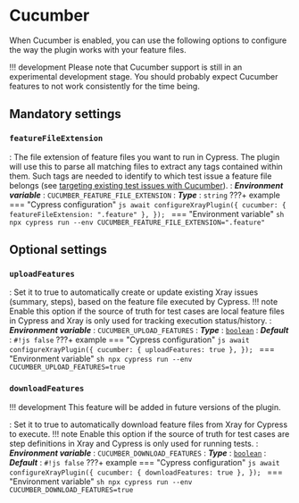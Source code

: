 # Cucumber

When Cucumber is enabled, you can use the following options to configure the way the plugin works with your feature files.

!!! development
    Please note that Cucumber support is still in an experimental development stage.
    You should probably expect Cucumber features to not work consistently for the time being.

## Mandatory settings

### `featureFileExtension`
: The file extension of feature files you want to run in Cypress.
    The plugin will use this to parse all matching files to extract any tags contained within them.
    Such tags are needed to identify to which test issue a feature file belongs (see [targeting existing test issues with Cucumber](../guides/targetingExistingIssues.md#cucumber)).
: ***Environment variable***
    : `CUCUMBER_FEATURE_FILE_EXTENSION`
: ***Type***
    : `string`
???+ example
    === "Cypress configuration"
        ```js
        await configureXrayPlugin({
            cucumber: {
                featureFileExtension: ".feature"
            },
        });
        ```
    === "Environment variable"
        ```sh
        npx cypress run --env CUCUMBER_FEATURE_FILE_EXTENSION=".feature"
        ```

## Optional settings

### `uploadFeatures`
: Set it to true to automatically create or update existing Xray issues (summary, steps), based on the feature file executed by Cypress.
    !!! note
        Enable this option if the source of truth for test cases are local feature files in Cypress and Xray is only used for tracking execution status/history.
: ***Environment variable***
    : `CUCUMBER_UPLOAD_FEATURES`
: ***Type***
    : [`boolean`](types.md#boolean)
: ***Default***
    : `#!js false`
???+ example
    === "Cypress configuration"
        ```js
        await configureXrayPlugin({
            cucumber: {
                uploadFeatures: true
            },
        });
        ```
    === "Environment variable"
        ```sh
        npx cypress run --env CUCUMBER_UPLOAD_FEATURES=true
        ```

### `downloadFeatures`
!!! development
    This feature will be added in future versions of the plugin.

: Set it to true to automatically download feature files from Xray for Cypress to execute.
    !!! note
        Enable this option if the source of truth for test cases are step definitions in Xray and Cypress is only used for running tests.
: ***Environment variable***
    : `CUCUMBER_DOWNLOAD_FEATURES`
: ***Type***
    : [`boolean`](types.md#boolean)
: ***Default***
    : `#!js false`
???+ example
    === "Cypress configuration"
        ```js
        await configureXrayPlugin({
            cucumber: {
                downloadFeatures: true
            },
        });
        ```
    === "Environment variable"
        ```sh
        npx cypress run --env CUCUMBER_DOWNLOAD_FEATURES=true
        ```
